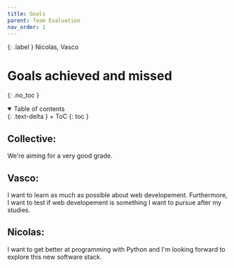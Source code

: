 ```yaml
---
title: Goals
parent: Team Evaluation
nav_order: 1
---
```


{: .label }
Nicolas, Vasco

# Goals achieved and missed
{: .no_toc }

<details open markdown="block">
{: .text-delta }
<summary>Table of contents</summary>
+ ToC
{: toc }
</details>

## Collective:
We're aiming for a very good grade.

## Vasco:
I want to learn as much as possible about web developement. Furthermore, I want to test if web developement is something I want to pursue after my studies.

## Nicolas: 
I want to get better at programming with Python and I'm looking forward to explore this new software stack.
